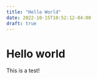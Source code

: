 ```yaml
---
title: "Hello World"
date: 2022-10-15T10:52:12-04:00
draft: true
---
```


# Hello world

This is a test!

